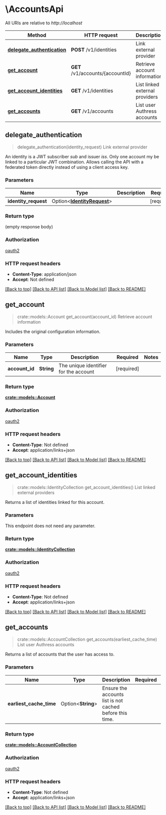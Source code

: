 # \AccountsApi

All URIs are relative to *http://localhost*

Method | HTTP request | Description
------------- | ------------- | -------------
[**delegate_authentication**](AccountsApi.md#delegate_authentication) | **POST** /v1/identities | Link external provider
[**get_account**](AccountsApi.md#get_account) | **GET** /v1/accounts/{accountId} | Retrieve account information
[**get_account_identities**](AccountsApi.md#get_account_identities) | **GET** /v1/identities | List linked external providers
[**get_accounts**](AccountsApi.md#get_accounts) | **GET** /v1/accounts | List user Authress accounts



## delegate_authentication

> delegate_authentication(identity_request)
Link external provider

An identity is a JWT subscriber *sub* and issuer *iss*. Only one account my be linked to a particular JWT combination. Allows calling the API with a federated token directly instead of using a client access key.

### Parameters


Name | Type | Description  | Required | Notes
------------- | ------------- | ------------- | ------------- | -------------
**identity_request** | Option<[**IdentityRequest**](IdentityRequest.md)> |  | [required] |

### Return type

 (empty response body)

### Authorization

[oauth2](./README.md#oauth2)

### HTTP request headers

- **Content-Type**: application/json
- **Accept**: Not defined

[[Back to top]](#) [[Back to API list]](./README.md#documentation-for-api-endpoints) [[Back to Model list]](./README.md#documentation-for-models) [[Back to README]](./README.md)


## get_account

> crate::models::Account get_account(account_id)
Retrieve account information

Includes the original configuration information.

### Parameters


Name | Type | Description  | Required | Notes
------------- | ------------- | ------------- | ------------- | -------------
**account_id** | **String** | The unique identifier for the account | [required] |

### Return type

[**crate::models::Account**](Account.md)

### Authorization

[oauth2](./README.md#oauth2)

### HTTP request headers

- **Content-Type**: Not defined
- **Accept**: application/links+json

[[Back to top]](#) [[Back to API list]](./README.md#documentation-for-api-endpoints) [[Back to Model list]](./README.md#documentation-for-models) [[Back to README]](./README.md)


## get_account_identities

> crate::models::IdentityCollection get_account_identities()
List linked external providers

Returns a list of identities linked for this account.

### Parameters

This endpoint does not need any parameter.

### Return type

[**crate::models::IdentityCollection**](IdentityCollection.md)

### Authorization

[oauth2](./README.md#oauth2)

### HTTP request headers

- **Content-Type**: Not defined
- **Accept**: application/links+json

[[Back to top]](#) [[Back to API list]](./README.md#documentation-for-api-endpoints) [[Back to Model list]](./README.md#documentation-for-models) [[Back to README]](./README.md)


## get_accounts

> crate::models::AccountCollection get_accounts(earliest_cache_time)
List user Authress accounts

Returns a list of accounts that the user has access to.

### Parameters


Name | Type | Description  | Required | Notes
------------- | ------------- | ------------- | ------------- | -------------
**earliest_cache_time** | Option<**String**> | Ensure the accounts list is not cached before this time. |  |

### Return type

[**crate::models::AccountCollection**](AccountCollection.md)

### Authorization

[oauth2](./README.md#oauth2)

### HTTP request headers

- **Content-Type**: Not defined
- **Accept**: application/links+json

[[Back to top]](#) [[Back to API list]](./README.md#documentation-for-api-endpoints) [[Back to Model list]](./README.md#documentation-for-models) [[Back to README]](./README.md)

